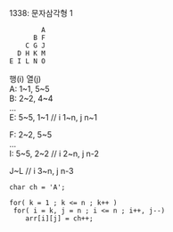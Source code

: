 1338: 문자삼각형 1

            A
          B F
        C G J
      D H K M
    E I L N O

  행(i) 열(j)   
A: 1~1, 5~5    
B: 2~2, 4~4   
...   
E: 5~5, 1~1 // i 1~n, j n~1   
   
F: 2~2, 5~5   
...   
I: 5~5, 2~2 // i 2~n, j n-2   
   
J~L // i 3~n, j n-3   
```
char ch = 'A';

for( k = 1 ; k <= n ; k++ )
 for( i = k, j = n ; i <= n ; i++, j--)
    arr[i][j] = ch++;
```
